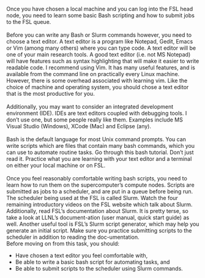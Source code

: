 Once you have chosen a local machine and you can log into the FSL head node, you need to learn some basic Bash scripting and how to submit jobs to the FSL queue.  
\
Before you can write any Bash or Slurm commands however, you need to choose a text editor. A text editor is a program like Notepad, Gedit, Emacs or Vim (among many others) where you can type code. A text editor will be one of your main research tools. A good text editor (i.e. not MS Notepad) will have features such as syntax highlighting that will make it easier to write readable code. I recommend using Vim. It has many  useful features, and is available from the command line on practically every Linux machine. However, there is some overhead associated with learning vim. Like the choice of machine and operating system, you should chose a text editor that is the most productive for you.  
\
Additionally, you may want to consider an integrated development environment (IDE). IDEs are text editors coupled with debugging tools. I don’t use one, but some people really like them. Examples include MS Visual Studio (Windows), XCode (Mac) and Eclipse (any).  
\
Bash is the default language for most Unix command prompts. You can write scripts which are files that contain many bash commands, which you can use to automate routine tasks. Go through this bash tutorial. Don’t just read it. Practice what you are learning with your text editor and a terminal on either your local machine or on FSL.  
\
Once you feel reasonably comfortable writing bash scripts, you need to learn how to run  them on the supercomputer’s compute nodes.  Scripts are submitted as jobs to a scheduler, and are put in a queue before being run. The scheduler being used at the FSL is called Slurm. Watch the four remaining introductory videos on the FSL website which talk about Slurm. Additionally, read FSL’s documentation about Slurm. It is pretty terse, so take a look at LLNL’s document-ation (user manual, quick start guide) as well. Another useful tool is FSL’s Slurm script generator, which may help you generate an initial script. Make sure you practice submitting scripts to the scheduler in addition to reading the doc-umentation.
\
Before moving on from this task, you should:  
* Have chosen a text editor you feel comfortable with,
* Be able to write a basic bash script for automating tasks, and
* Be able to submit scripts to the scheduler using Slurm commands.
